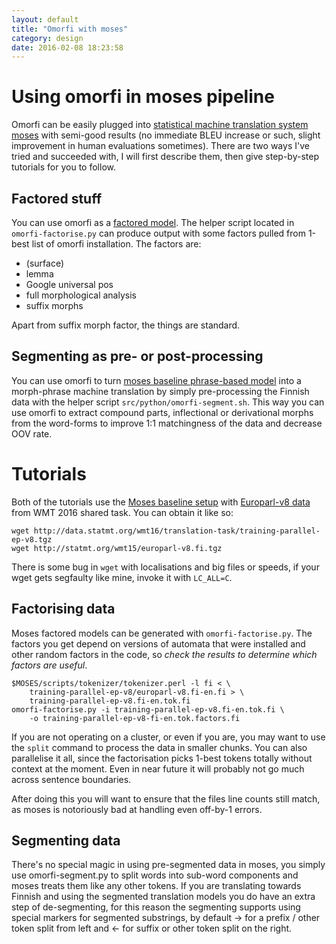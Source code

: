```yaml
---
layout: default
title: "Omorfi with moses"
category: design
date: 2016-02-08 18:23:58
---
```



# Using omorfi in moses pipeline

Omorfi can be easily plugged into [statistical machine translation system
moses](http://statmt.org/moses/) with semi-good results (no immediate BLEU
increase or such, slight improvement in human evaluations sometimes). There are
two ways I've tried and succeeded with, I will first describe them, then give
step-by-step tutorials for you to follow.

## Factored stuff

You can use omorfi as a [factored
model](http://www.statmt.org/moses/?n=Moses.FactoredTutorial). The helper script
located in `omorfi-factorise.py` can produce output with some factors
pulled from 1-best list of omorfi installation. The factors are:

  * (surface)
  * lemma
  * Google universal pos
  * full morphological analysis
  * suffix morphs

Apart from suffix morph factor, the things are standard.

## Segmenting as pre- or post-processing

You can use omorfi to turn [moses baseline phrase-based
model](http://www.statmt.org/moses/?n=Moses.Baseline) into a morph-phrase
machine translation by simply pre-processing the Finnish data with the helper
script `src/python/omorfi-segment.sh`. This way you can use omorfi to extract
compound parts, inflectional or derivational morphs from the word-forms to
improve 1:1 matchingness of the data and decrease OOV rate.


# Tutorials

Both of the tutorials use the [Moses baseline
setup](http://www.statmt.org/moses/?n=Moses.Baseline) with [Europarl-v8
 data](http://www.statmt,org/wmt16) from WMT 2016 shared task. You can obtain it
like so:

```
wget http://data.statmt.org/wmt16/translation-task/training-parallel-ep-v8.tgz
wget http://statmt.org/wmt15/europarl-v8.fi.tgz
```

There is some bug in `wget` with localisations and big files or speeds, if your
wget gets segfaulty like mine, invoke it with `LC_ALL=C`.


## Factorising data

Moses factored models can be generated with `omorfi-factorise.py`. The factors
you get depend on versions of automata that were installed and other random
factors in the code, so *check the results to determine which factors are
useful*.

```
$MOSES/scripts/tokenizer/tokenizer.perl -l fi < \
    training-parallel-ep-v8/europarl-v8.fi-en.fi > \
    training-parallel-ep-v8.fi-en.tok.fi
omorfi-factorise.py -i training-parallel-ep-v8.fi-en.tok.fi \
    -o training-parallel-ep-v8-fi-en.tok.factors.fi
```

If you are not operating on a cluster, or even if you are, you may want to use
the `split` command to process the data in smaller chunks. You can also
parallelise it all, since the factorisation picks 1-best tokens totally without
context at the moment. Even in near future it will probably not go much across
sentence boundaries.

After doing this you will want to ensure that the files line counts still match,
as moses is notoriously bad at handling even off-by-1 errors.

## Segmenting data

There's no special magic in using pre-segmented data in moses, you simply use
omorfi-segment.py to split words into sub-word components and moses treats them
like any other tokens. If you are translating towards Finnish and using the
segmented translation models you do have an extra step of de-segmenting, for
this reason the segmenting supports using special markers for segmented
substrings, by default → for a prefix / other token split from left and ← for
suffix or other token split on the right.

```

```
